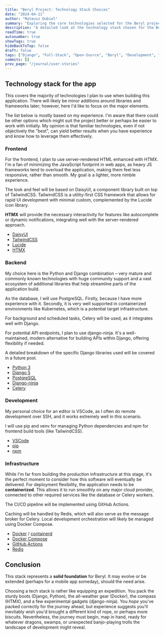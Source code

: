 ```yaml
---
title: "Beryl Project: Technology Stack Choices"
date: "2024-04-11"
author: "Mateusz Dubiel"
summary: "Exploring the core technologies selected for the Beryl project, including Django, HTMX, TailwindCSS, PostgreSQL, Docker, and more, with rationale for each choice."
description: "A detailed look at the technology stack chosen for the Beryl full-stack application. Covers frontend (HTMX, TailwindCSS), backend (Django, Python, PostgreSQL, Celery), development tools, and infrastructure plans (Docker, Redis)."
readTime: true
autonumber: true
showTags: true
hideBackToTop: false
draft: false
tags: ["Django", "Full-Stack", "Open-Source", "Beryl", "Development", "Project Chronicle", "Tech Stack", "Python", "HTMX", "TailwindCSS", "PostgreSQL", "Docker", "Redis", "Celery", "django-ninja"]
commits: []
prev_page: "/journal/user-stories"
---
```


## Technology stack for the app

This covers the majority of technologies I plan to use when building this application. There will likely be minor additions around libraries and frameworks later; however, here I'd like to focus on the major elements.

The list below is mostly based on my experience. I'm aware that there could be other options which might suit the project better or perhaps be easier to work with initially. My opinion is that familiar technologies, even if not objectively the "best", can yield better results when you have experience and know how to leverage them effectively.

### Frontend

For the frontend, I plan to use server-rendered HTML enhanced with HTMX. I'm a fan of minimizing the JavaScript footprint in web apps, as heavy JS frameworks tend to overload the application, making them feel less responsive, rather than smooth. My goal is a lighter, more nimble experience.

The look and feel will be based on DaisyUI, a component library built on top of TailwindCSS. TailwindCSS is a utility-first CSS framework that allows for rapid UI development with minimal custom, complemented by the Lucide icon library.

**HTMX** will provide the necessary interactivity for features like autocomplete or dynamic notifications, integrating well with the server-rendered approach.

 - [DaisyUI](https://daisyui.com/)
 - [TailwindCSS](https://tailwindcss.com/)
 - [Lucide](https://lucide.dev/)
 - [HTMX](https://htmx.org/)

### Backend

My choice here is the Python and Django combination – very mature and commonly known technologies with huge community support and a vast ecosystem of additional libraries that help streamline parts of the application build.

As the database, I will use PostgreSQL. Firstly, because I have more experience with it. Secondly, it is very well supported in containerized environments like Kubernetes, which is a potential target infrastructure.

For background and scheduled tasks, Celery will be used, as it integrates well with Django.

For potential API endpoints, I plan to use django-ninja. It's a well-maintained, modern alternative for building APIs within Django, offering flexibility if needed.

A detailed breakdown of the specific Django libraries used will be covered in a future post.

 - [Python 3](https://www.python.org/)
 - [Django 5](https://www.djangoproject.com/)
 - [PostgreSQL](https://www.postgresql.org/)
 - [Django-ninja](https://django-ninja.rest-framework.com/)
 - [Celery](https://docs.celeryq.dev/en/stable/) 

### Development

My personal choice for an editor is VSCode, as I often do remote development over SSH, and it works extremely well in this scenario.

I will use pip and venv for managing Python dependencies and npm for frontend build tools (like TailwindCSS).

 - [VSCode](https://code.visualstudio.com/)
 - [pip](https://pip.pypa.io/en/stable/)
 - [npm](https://www.npmjs.com/)

### Infrastructure

While I'm far from building the production infrastructure at this stage, it's the perfect moment to consider how this software will eventually be delivered. For deployment flexibility, the application needs to be **containerized**. This allows it to run smoothly on any major cloud provider, connected to other required services like the database or Celery workers.

The CI/CD pipeline will be implemented using GitHub Actions.

Caching will be handled by Redis, which will also serve as the message broker for Celery. Local development orchestration will likely be managed using Docker Compose.

 - [Docker](https://www.docker.com/) / [containerd](https://containerd.io/)
 - [Docker Compose](https://docs.docker.com/compose/)
 - [GitHub Actions](https://github.com/features/actions)
 - [Redis](https://redis.io/)

 ## Conclusion

This stack represents a **solid foundation** for Beryl. It may evolve or be extended (perhaps for a mobile app someday), should the need arise.

Choosing a tech stack is rather like equipping an expedition. You pack the sturdy boots (Django, Python), the all-weather gear (Docker), the compass (HTMX), and a few experimental gadgets (django-ninja). You *hope* you've packed correctly for the journey ahead, but experience suggests you'll inevitably wish you'd brought a different kind of rope, or perhaps more biscuits. Nevertheless, the journey must begin, map in hand, ready for whatever dragons, swamps, or unexpected banjo-playing trolls the landscape of development might reveal.
